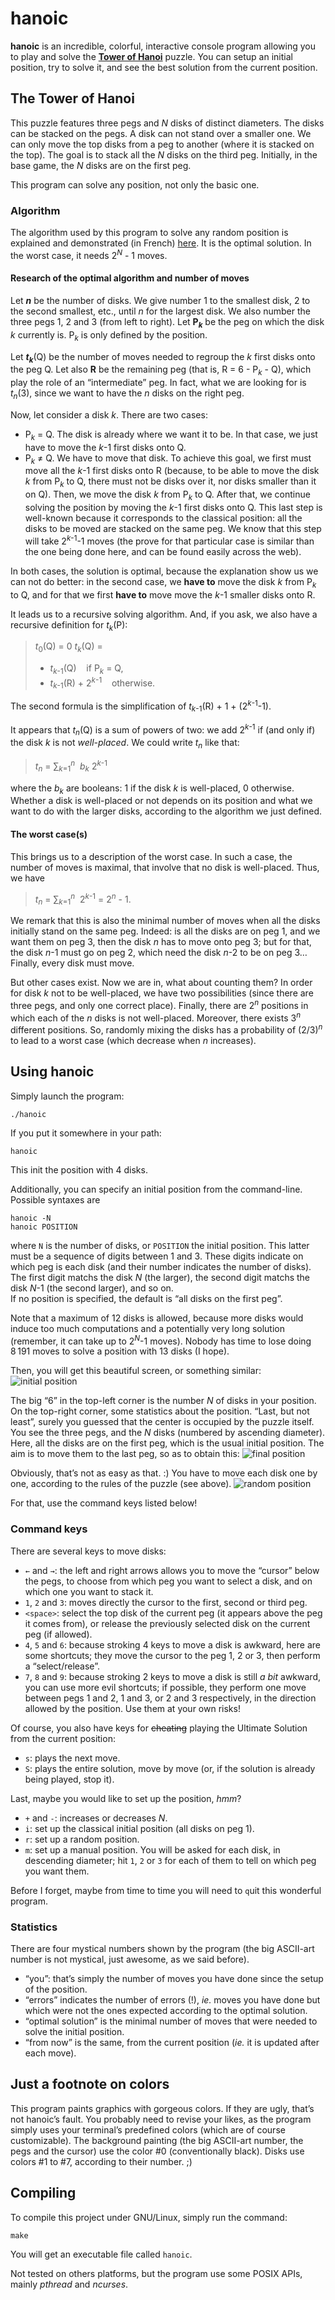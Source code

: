 hanoic
======

[wiki]: http://en.wikipedia.org/wiki/Tower_of_Hanoi "Tower of Hanoi"
[algo]: http://sciences.siteduzero.com/forum-83-694709-p24.html#r7525181 "algorithm explanation and proof"

[img1]: https://raw.github.com/Maelan/hanoic/master/screenshots/screenshot1.png "the classical initial position with 6 disks"
[img2]: https://raw.github.com/Maelan/hanoic/master/screenshots/screenshot2.png "some random position"
[img3]: https://raw.github.com/Maelan/hanoic/master/screenshots/screenshot3.png "the wanted final position"

**hanoic** is an incredible, colorful, interactive console program allowing you to play and solve the **[Tower of Hanoi][wiki]** puzzle. You can setup an initial position, try to solve it, and see the best solution from the current position.


## The Tower of Hanoi

This puzzle features three pegs and *N* disks of distinct diameters. The disks can be stacked on the pegs. A disk can not stand over a smaller one. We can only move the top disks from a peg to another (where it is stacked on the top).
The goal is to stack all the *N* disks on the third peg. Initially, in the base game, the *N* disks are on the first peg.

This program can solve any position, not only the basic one.

### Algorithm

The algorithm used by this program to solve any random position is explained and demonstrated (in French) [here][algo]. It is the optimal solution. In the worst case, it needs 2<sup>*N*</sup> - 1 moves.

#### Research of the optimal algorithm and number of moves

Let ***n*** be the number of disks. We give number 1 to the smallest disk, 2 to the second smallest, etc., until *n* for the largest disk.
We also number the three pegs 1, 2 and 3 (from left to right). Let **P**<sub>***k***</sub> be the peg on which the disk *k* currently is. P<sub>*k*</sub> is only defined by the position.

Let ***t***<sub>***k***</sub>(Q) be the number of moves needed to regroup the *k* first disks onto the peg Q. Let also **R** be the remaining peg (that is, R = 6 - P<sub>*k*</sub> - Q), which play the role of an “intermediate” peg. In fact, what we are looking for is *t*<sub>*n*</sub>(3), since we want to have the *n* disks on the right peg.

Now, let consider a disk *k*. There are two cases:

- P<sub>*k*</sub> = Q. The disk is already where we want it to be. In that case, we just have to move the *k*-1 first disks onto Q.
- P<sub>*k*</sub> ≠ Q. We have to move that disk. To achieve this goal, we first must move all the *k*-1 first disks onto R (because, to be able to move the disk *k* from P<sub>*k*</sub> to Q, there must not be disks over it, nor disks smaller than it on Q). Then, we move the disk *k* from P<sub>*k*</sub> to Q. After that, we continue solving the position by moving the *k*-1 first disks onto Q. This last step is well-known because it corresponds to the classical position: all the disks to be moved are stacked on the same peg. We know that this step will take 2<sup>*k*-1</sup>-1 moves (the prove for that particular case is similar than the one being done here, and can be found easily across the web).

In both cases, the solution is optimal, because the explanation show us we can not do better: in the second case, we **have to** move the disk *k* from P<sub>*k*</sub> to Q, and for that we first **have to** move move the *k*-1 smaller disks onto R.

It leads us to a recursive solving algorithm. And, if you ask, we also have a recursive definition for *t*<sub>*k*</sub>(P):
> *t*<sub>0</sub>(Q) = 0
> *t*<sub>*k*</sub>(Q) =
>
> - *t*<sub>*k*-1</sub>(Q)    if P<sub>*k*</sub> = Q,
> - *t*<sub>*k*-1</sub>(R) + 2<sup>*k*-1</sup>    otherwise.

The second formula is the simplification of *t*<sub>*k*-1</sub>(R) + 1 + (2<sup>*k*-1</sup>-1).

It appears that *t*<sub>*n*</sub>(Q) is a sum of powers of two: we add 2<sup>*k*-1</sup> if (and only if) the disk *k* is not *well-placed*. We could write *t*<sub>*n*</sub> like that:
> *t*<sub>*n*</sub> = ∑<sub>*k*=1</sub><sup>*n*</sup>  *b*<sub>*k*</sub> 2<sup>*k*-1</sup>

where the *b*<sub>*k*</sub> are booleans: 1 if the disk *k* is well-placed, 0 otherwise. Whether a disk is well-placed or not depends on its position and what we want to do with the larger disks, according to the algorithm we just defined.

#### The worst case(s)

This brings us to a description of the worst case. In such a case, the number of moves is maximal, that involve that no disk is well-placed. Thus, we have
> *t*<sub>*n*</sub> = ∑<sub>*k*=1</sub><sup>*n*</sup>  2<sup>*k*-1</sup> = 2<sup>*n*</sup> - 1.

We remark that this is also the minimal number of moves when all the disks initially stand on the same peg. Indeed: is all the disks are on peg 1, and we want them on peg 3, then the disk *n* has to move onto peg 3; but for that, the disk *n*-1 must go on peg 2, which need the disk *n*-2 to be on peg 3… Finally, every disk must move.

But other cases exist. Now we are in, what about counting them? In order for disk *k* not to be well-placed, we have two possibilities (since there are three pegs, and only one correct place). Finally, there are 2<sup>*n*</sup> positions in which each of the *n* disks is not well-placed. Moreover, there exists 3<sup>*n*</sup> different positions. So, randomly mixing the disks has a probability of (2/3)<sup>*n*</sup> to lead to a worst case (which decrease when *n* increases).


## Using hanoic

Simply launch the program:

    ./hanoic
If you put it somewhere in your path:

    hanoic
This init the position with 4 disks.

Additionally, you can specify an initial position from the command-line. Possible syntaxes are

    hanoic -N
    hanoic POSITION
where `N` is the number of disks, or `POSITION` the initial position. This latter must be a sequence of digits between 1 and 3. These digits indicate on which peg is each disk (and their number indicates the number of disks). The first digit matchs the disk *N* (the larger), the second digit matchs the disk *N*-1 (the second larger), and so on.  
If no position is specified, the default is “all disks on the first peg”.

Note that a maximum of 12 disks is allowed, because more disks would induce too much computations and a potentially very long solution (remember, it can take up to 2<sup>*N*</sup>-1 moves). Nobody has time to lose doing 8 191 moves to solve a position with 13 disks (I hope).

Then, you will get this beautiful screen, or something similar:
![initial position][img1]

The big “6” in the top-left corner is the number *N* of disks in your position. On the top-right corner, some statistics about the position. “Last, but not least”, surely you guessed that the center is occupied by the puzzle itself. You see the three pegs, and the *N* disks (numbered by ascending diameter). Here, all the disks are on the first peg, which is the usual initial position. The aim is to move them to the last peg, so as to obtain this:
![final position][img3]

Obviously, that’s not as easy as that. :) You have to move each disk one by one, according to the rules of the puzzle (see above).
![random position][img2]

For that, use the command keys listed below!

### Command keys

There are several keys to move disks:

- `←` and `→`: the left and right arrows allows you to move the “cursor” below the pegs, to choose from which peg you want to select a disk, and on which one you want to stack it.
- `1`, `2` and `3`: moves directly the cursor to the first, second or third peg.
- `<space>`: select the top disk of the current peg (it appears above the peg it comes from), or release the previously selected disk on the current peg (if allowed).
- `4`, `5` and `6`: because stroking 4 keys to move a disk is awkward, here are some shortcuts; they move the cursor to the peg 1, 2 or 3, then perform a “select/release”.
- `7`, `8` and `9`: because stroking 2 keys to move a disk is still *a bit* awkward, you can use more evil shortcuts; if possible, they perform one move between pegs 1 and 2, 1 and 3, or 2 and 3 respectively, in the direction allowed by the position. Use them at your own risks!

Of course, you also have keys for <strike>cheating</strike> playing the Ultimate Solution from the current position:

- `s`: plays the next move.
- `S`: plays the entire solution, move by move (or, if the solution is already being played, stop it).

Last, maybe you would like to set up the position, *hmm*?

- `+` and `-`: increases or decreases *N*.
- `i`: set up the classical initial position (all disks on peg 1).
- `r`: set up a random position.
- `m`: set up a manual position. You will be asked for each disk, in descending diameter; hit `1`, `2` or `3` for each of them to tell on which peg you want them.

Before I forget, maybe from time to time you will need to `q`uit this wonderful program.

### Statistics

There are four mystical numbers shown by the program (the big ASCII-art number is not mystical, just awesome, as we said before).

- “you”: that’s simply the number of moves you have done since the setup of the position.
- “errors” indicates the number of errors (!), *ie.* moves you have done but which were not the ones expected according to the optimal solution.
- “optimal solution” is the minimal number of moves that were needed to solve the initial position.
- “from now” is the same, from the current position (*ie.* it is updated after each move).


## Just a footnote on colors

This program paints graphics with gorgeous colors. If they are ugly, that’s not hanoic’s fault. You probably need to revise your likes, as the program simply uses your terminal’s predefined colors (which are of course customizable). The background painting (the big ASCII-art number, the pegs and the cursor) use the color #0 (conventionally black). Disks use colors #1 to #7, according to their number. ;)


## Compiling

To compile this project under GNU/Linux, simply run the command:

    make
You will get an executable file called `hanoic`.

Not tested on others platforms, but the program use some POSIX APIs, mainly *pthread* and *ncurses*.
